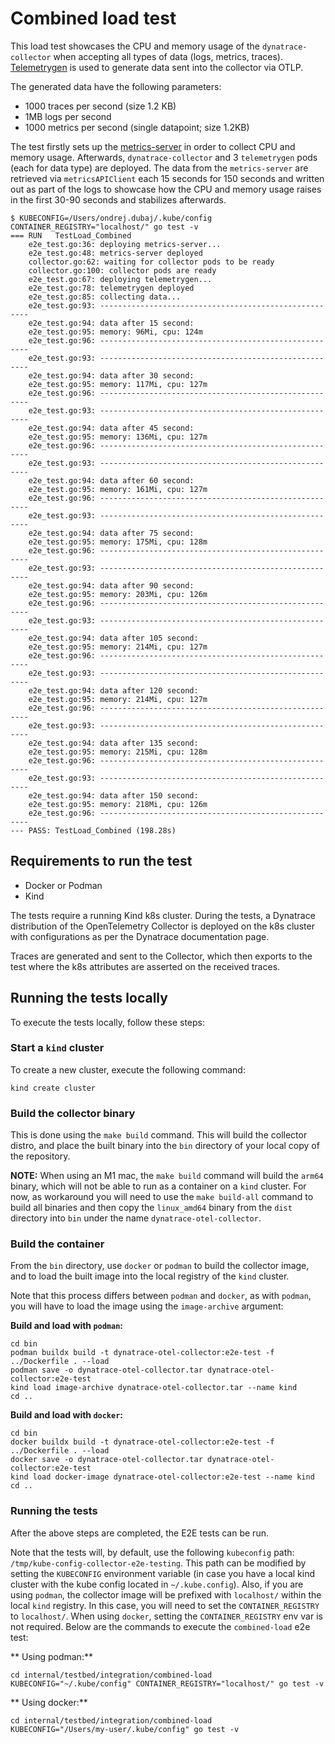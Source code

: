 # Combined load test

This load test showcases the CPU and memory usage of the `dynatrace-collector` when accepting all
types of data (logs, metrics, traces).
[Telemetrygen](https://github.com/open-telemetry/opentelemetry-collector-contrib/tree/main/cmd/telemetrygen#telemetry-generator-for-opentelemetry)
is used to generate data sent into the collector via OTLP.

The generated data have the following parameters:

- 1000 traces per second (size 1.2 KB)
- 1MB logs per second
- 1000 metrics per second (single datapoint; size 1.2KB)

The test firstly sets up the [metrics-server](https://kubernetes-sigs.github.io/metrics-server/)
in order to collect CPU and memory usage.
Afterwards, `dynatrace-collector` and 3 `telemetrygen` pods (each for data type)
are deployed.
The data from the `metrics-server` are retrieved via `metricsAPIClient` each 15 seconds for 150 seconds
and written out as part of the logs to showcase how the CPU and memory usage raises in the first 30-90 seconds
and stabilizes afterwards.

```shell
$ KUBECONFIG=/Users/ondrej.dubaj/.kube/config CONTAINER_REGISTRY="localhost/" go test -v
=== RUN   TestLoad_Combined
    e2e_test.go:36: deploying metrics-server...
    e2e_test.go:48: metrics-server deployed
    collector.go:62: waiting for collector pods to be ready
    collector.go:100: collector pods are ready
    e2e_test.go:67: deploying telemetrygen...
    e2e_test.go:78: telemetrygen deployed
    e2e_test.go:85: collecting data...
    e2e_test.go:93: ------------------------------------------------------
    e2e_test.go:94: data after 15 second:
    e2e_test.go:95: memory: 96Mi, cpu: 124m
    e2e_test.go:96: ------------------------------------------------------
    e2e_test.go:93: ------------------------------------------------------
    e2e_test.go:94: data after 30 second:
    e2e_test.go:95: memory: 117Mi, cpu: 127m
    e2e_test.go:96: ------------------------------------------------------
    e2e_test.go:93: ------------------------------------------------------
    e2e_test.go:94: data after 45 second:
    e2e_test.go:95: memory: 136Mi, cpu: 127m
    e2e_test.go:96: ------------------------------------------------------
    e2e_test.go:93: ------------------------------------------------------
    e2e_test.go:94: data after 60 second:
    e2e_test.go:95: memory: 161Mi, cpu: 127m
    e2e_test.go:96: ------------------------------------------------------
    e2e_test.go:93: ------------------------------------------------------
    e2e_test.go:94: data after 75 second:
    e2e_test.go:95: memory: 175Mi, cpu: 128m
    e2e_test.go:96: ------------------------------------------------------
    e2e_test.go:93: ------------------------------------------------------
    e2e_test.go:94: data after 90 second:
    e2e_test.go:95: memory: 203Mi, cpu: 126m
    e2e_test.go:96: ------------------------------------------------------
    e2e_test.go:93: ------------------------------------------------------
    e2e_test.go:94: data after 105 second:
    e2e_test.go:95: memory: 214Mi, cpu: 127m
    e2e_test.go:96: ------------------------------------------------------
    e2e_test.go:93: ------------------------------------------------------
    e2e_test.go:94: data after 120 second:
    e2e_test.go:95: memory: 214Mi, cpu: 127m
    e2e_test.go:96: ------------------------------------------------------
    e2e_test.go:93: ------------------------------------------------------
    e2e_test.go:94: data after 135 second:
    e2e_test.go:95: memory: 215Mi, cpu: 128m
    e2e_test.go:96: ------------------------------------------------------
    e2e_test.go:93: ------------------------------------------------------
    e2e_test.go:94: data after 150 second:
    e2e_test.go:95: memory: 218Mi, cpu: 126m
    e2e_test.go:96: ------------------------------------------------------
--- PASS: TestLoad_Combined (198.28s)
```

## Requirements to run the test

- Docker or Podman
- Kind

The tests require a running Kind k8s cluster. During the tests,
a Dynatrace distribution of the OpenTelemetry Collector is deployed
on the k8s cluster with configurations as per the Dynatrace documentation page.

Traces are generated and sent to the Collector, which then
exports to the test where the k8s attributes are asserted on the
received traces.

## Running the tests locally

To execute the tests locally, follow these steps:

### Start a `kind` cluster

To create a new cluster, execute the following command:

```shell
kind create cluster
```
### Build the collector binary

This is done using the `make build` command.
This will build the collector distro, and place the built binary 
into the `bin` directory of your local copy of the repository.

**NOTE:** When using an M1 mac, the `make build` command will build the `arm64` binary, which
will not be able to run as a container on a `kind` cluster.
For now, as workaround you will need to use the `make build-all` command to build all binaries and then copy the
`linux_amd64` binary from the `dist` directory into `bin` under the name `dynatrace-otel-collector`.

### Build the container

From the `bin` directory, use `docker` or `podman` to build the collector image, and to load the built
image into the local registry of the `kind` cluster.

Note that this process differs between `podman` and `docker`, as with `podman`, you will have to
load the image using the `image-archive` argument:

**Build and load with `podman`:**
```shell
cd bin
podman buildx build -t dynatrace-otel-collector:e2e-test -f ../Dockerfile . --load
podman save -o dynatrace-otel-collector.tar dynatrace-otel-collector:e2e-test
kind load image-archive dynatrace-otel-collector.tar --name kind
cd ..
```

**Build and load with `docker`:**
```shell
cd bin
docker buildx build -t dynatrace-otel-collector:e2e-test -f ../Dockerfile . --load
docker save -o dynatrace-otel-collector.tar dynatrace-otel-collector:e2e-test
kind load docker-image dynatrace-otel-collector:e2e-test --name kind
cd ..
```

### Running the tests

After the above steps are completed, the E2E tests can be run.

Note that the tests will, by default, use the following `kubeconfig` path: `/tmp/kube-config-collector-e2e-testing`.
This path can be modified by setting the `KUBECONFIG` environment variable (in case you have a local kind cluster with the
kube config located in `~/.kube.config`).
Also, if you are using `podman`, the collector image will be prefixed with `localhost/` within the local
`kind` registry. In this case, you will need to set the `CONTAINER_REGISTRY` to `localhost/`.
When using `docker`, setting the `CONTAINER_REGISTRY` env var is not required.
Below are the commands to execute the `combined-load` e2e test:

** Using podman:**
```shell
cd internal/testbed/integration/combined-load
KUBECONFIG="~/.kube/config" CONTAINER_REGISTRY="localhost/" go test -v
```

** Using docker:**
```shell
cd internal/testbed/integration/combined-load
KUBECONFIG="/Users/my-user/.kube/config" go test -v
```
